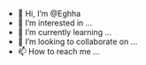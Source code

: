 - 👋 Hi, I’m @Eghha
- 👀 I’m interested in ...
- 🌱 I’m currently learning ...
- 💞️ I’m looking to collaborate on ...
- 📫 How to reach me ...

<!---
Eghha/Eghha is a ✨ special ✨ repository because its `README.md` (this file) appears on your GitHub profile.
You can click the Preview link to take a look at your changes.
--->
